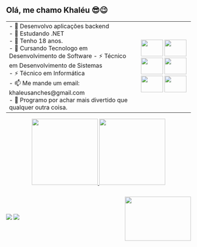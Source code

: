 ## Olá, me chamo Khaléu 😎😉
<table align="center">
  <tr>
    <td>
      - 🔭 Desenvolvo aplicações backend<br>
      - 🌱 Estudando .NET<br>
      - 💬 Tenho 18 anos.<br>
      - 📖 Cursando Tecnologo em Desenvolvimento de Software
      - ⚡ Técnico em Desenvolvimento de Sistemas <br>
      - ⚡ Técnico em Informática<br>
      - 📫 Me mande um email: khaleusanches@gmail.com<br>
      - 💖 Programo por achar mais divertido que qualquer outra coisa.
    </td>
    <td align="center">
      <img height="45" width="60" src="https://cdn.jsdelivr.net/gh/devicons/devicon@latest/icons/csharp/csharp-original.svg" />
      <img height="45" width="60" src="https://cdn.jsdelivr.net/gh/devicons/devicon@latest/icons/dotnetcore/dotnetcore-original.svg" />
      <img height="45" width="60" src="https://cdn.jsdelivr.net/gh/devicons/devicon@latest/icons/vuejs/vuejs-original.svg" />
      <img height="45" width="60" src="https://cdn.jsdelivr.net/gh/devicons/devicon@latest/icons/kotlin/kotlin-original.svg" />
      <img height="45" width="60" src="https://cdn.jsdelivr.net/gh/devicons/devicon@latest/icons/html5/html5-original.svg" />
      <img height="45" width="60" src="https://cdn.jsdelivr.net/gh/devicons/devicon@latest/icons/css3/css3-original.svg" />
    </td>
  </tr>
</table>

<div align="center">
  <a href="https://github.com/khaleusanches/khaleusanches">
  <img height=180em src="https://github-readme-stats.vercel.app/api?username=khaleusanches&show_icons=true&theme=onedark">
  <img height=180em src="https://github-readme-stats.vercel.app/api/top-langs/?username=khaleusanches&layout=donut&theme=onedark">
</div>
<img align="right" height="120" width="180" src="https://pa1.aminoapps.com/6351/b9aead2067215326d8695472c7979941827e8f4f_00.gif" />

##
<br>

##

<div> 
  <a href = "mailto:khaleusanches@gmail.com">
  <img src="https://img.shields.io/badge/-Gmail-%23333?style=for-the-badge&logo=gmail&logoColor=white" target="_blank"></a>
  <a href="https://www.linkedin.com/in/khaleu-sanches-mancini/" target="_blank">
  <img src="https://img.shields.io/badge/-LinkedIn-%230077B5?style=for-the-badge&logo=linkedin&logoColor=white" target="_blank"></a> 
</div>
